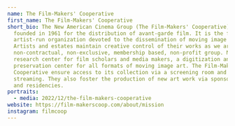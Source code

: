 ```yaml
---
name: The Film-Makers' Cooperative
first_name: The Film-Makers' Cooperative
short_bio: The New American Cinema Group (The Film-Makers' Cooperative) was
  founded in 1961 for the distribution of avant-garde film. It is the first
  artist-run organization devoted to the dissemination of moving image art.
  Artists and estates maintain creative control of their works as we are a
  non-contractual, non-exclusive, membership based, non-profit group. NACG is a
  research center for film scholars and media makers, a digitization and
  preservation center for all formats of moving image art. The Film-Makers'
  Cooperative ensure access to its collection via a screening room and digital
  streaming. They also foster the production of new art work via sponsorships
  and residencies.
portraits:
  - media: 2022/12/the-film-makers-cooperative
website: https://film-makerscoop.com/about/mission
instagram: filmcoop
---
```

